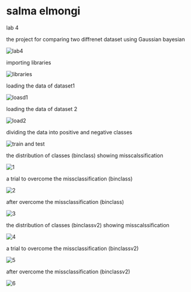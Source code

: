 # salma elmongi 



lab 4 

the project for comparing two diffrenet dataset using Gaussian bayesian


![lab4](https://user-images.githubusercontent.com/117605778/216850483-4a8a00fd-7d1c-4691-a8b8-4df18e8255ed.png)




importing libraries 

![libraries](https://user-images.githubusercontent.com/117605778/216849676-acf6e6d5-2303-46ae-a564-50a8634700fd.png)


loading the data of dataset1

![loasd1](https://user-images.githubusercontent.com/117605778/216849762-8568fba5-0d5e-45e9-9f00-ebcb9e7da5a8.png)


loading the data of dataset 2

![load2](https://user-images.githubusercontent.com/117605778/216849796-9f0f3a59-6e25-46c9-9eb9-5332745f1468.png)


dividing the data into positive and negative classes



![train and test](https://user-images.githubusercontent.com/117605778/216849868-f972cea8-910e-4065-88ba-48ca0b0fede9.png)


the distribution of classes (binclass) showing misscalssification



![1](https://user-images.githubusercontent.com/117605778/216851018-7c0caf51-6822-4a2e-9753-3940886ebc35.png)



a trial to overcome the missclassification  (binclass)



![2](https://user-images.githubusercontent.com/117605778/216851154-4161d1f7-9cf3-40c3-ba2d-165546130fd2.png)



after overcome the missclassification  (binclass)




![3](https://user-images.githubusercontent.com/117605778/216851255-d36864aa-e98d-4d75-a69a-b7b7e4664476.png)




the distribution of classes (binclassv2) showing misscalssification

![4](https://user-images.githubusercontent.com/117605778/216851339-891f1e8e-14a3-49c4-a05d-020e4e1407c7.png)



a trial to overcome the missclassification  (binclassv2)


![5](https://user-images.githubusercontent.com/117605778/216851344-65bd6739-7d2a-4167-8225-c6c3256cb983.png)



after overcome the missclassification  (binclassv2)



![6](https://user-images.githubusercontent.com/117605778/216851352-1fa20a97-4361-4550-bbc4-81875fb46851.png)

